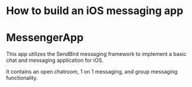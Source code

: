 # How to build an iOS messaging app

# MessengerApp
This app utilizes the SendBird messaging framework to implement a basic chat and messaging application for iOS.

It contains an open chatroom, 1 on 1 messaging, and group messaging functionality.

